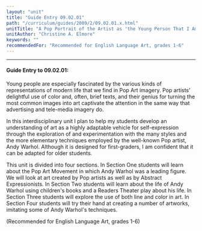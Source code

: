 ```yaml
---
layout: "unit"
title: "Guide Entry 09.02.01"
path: "/curriculum/guides/2009/2/09.02.01.x.html"
unitTitle: "A Pop Portrait of the Artist as 'the Young Person That I Am'"
unitAuthor: "Christine A. Elmore"
keywords: ""
recommendedFor: "Recommended for English Language Art, grades 1-6"
---
```

<body>
<hr/>
<h4>
Guide Entry to 09.02.01:
</h4>
Young people are especially fascinated by the various kinds of representations of modern life that we find in Pop Art imagery. Pop artists' delightful use of color and, often, brief texts, and their genius for turning the most common images into art captivate the attention in the same way that advertising and tele-media imagery do.
<p>
In this interdisciplinary unit I plan to help my students develop an understanding of art as a highly adaptable vehicle for self-expression through the exploration of and experimentation with the many styles and the more elementary techniques employed by the well-known Pop artist, Andy Warhol. Although it is designed for first-graders, I am confident that it can be adapted for older students.
</p>
<p>
This unit is divided into four sections. In Section One students will learn about the Pop Art Movement in which Andy Warhol was a leading figure. We will look at art created by Pop artists as well as by Abstract Expressionists. In Section Two students will learn about the life of Andy Warhol using children's books and a Readers Theater play about his life. In Section Three students will explore the use of both line and color in art. In Section Four students will try their hand at creating a number of artworks, imitating some of Andy Warhol's techniques.
</p>
<p>
(Recommended for English Language Art, grades 1-6)
</p>
</body>